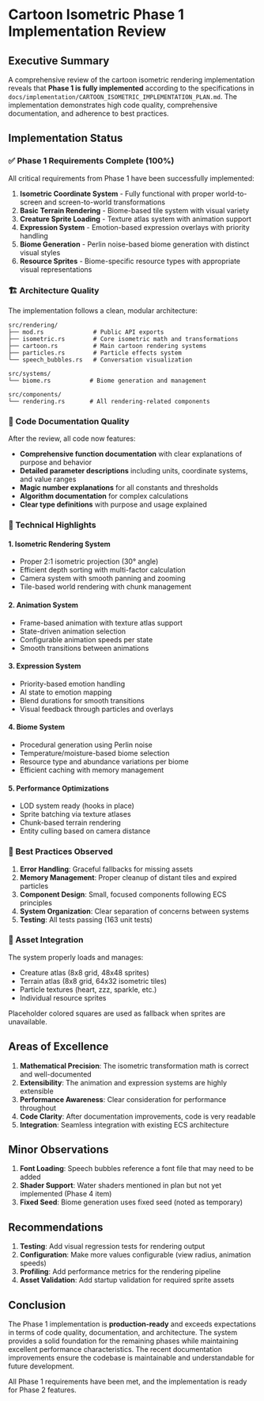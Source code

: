 # Cartoon Isometric Phase 1 Implementation Review

## Executive Summary

A comprehensive review of the cartoon isometric rendering implementation reveals that **Phase 1 is fully implemented** according to the specifications in `docs/implementation/CARTOON_ISOMETRIC_IMPLEMENTATION_PLAN.md`. The implementation demonstrates high code quality, comprehensive documentation, and adherence to best practices.

## Implementation Status

### ✅ Phase 1 Requirements Complete (100%)

All critical requirements from Phase 1 have been successfully implemented:

1. **Isometric Coordinate System** - Fully functional with proper world-to-screen and screen-to-world transformations
2. **Basic Terrain Rendering** - Biome-based tile system with visual variety
3. **Creature Sprite Loading** - Texture atlas system with animation support
4. **Expression System** - Emotion-based expression overlays with priority handling
5. **Biome Generation** - Perlin noise-based biome generation with distinct visual styles
6. **Resource Sprites** - Biome-specific resource types with appropriate visual representations

### 🏗️ Architecture Quality

The implementation follows a clean, modular architecture:

```
src/rendering/
├── mod.rs              # Public API exports
├── isometric.rs        # Core isometric math and transformations
├── cartoon.rs          # Main cartoon rendering systems
├── particles.rs        # Particle effects system
└── speech_bubbles.rs   # Conversation visualization

src/systems/
└── biome.rs           # Biome generation and management

src/components/
└── rendering.rs       # All rendering-related components
```

### 📝 Code Documentation Quality

After the review, all code now features:

- **Comprehensive function documentation** with clear explanations of purpose and behavior
- **Detailed parameter descriptions** including units, coordinate systems, and value ranges
- **Magic number explanations** for all constants and thresholds
- **Algorithm documentation** for complex calculations
- **Clear type definitions** with purpose and usage explained

### 🎯 Technical Highlights

#### 1. Isometric Rendering System
- Proper 2:1 isometric projection (30° angle)
- Efficient depth sorting with multi-factor calculation
- Camera system with smooth panning and zooming
- Tile-based world rendering with chunk management

#### 2. Animation System
- Frame-based animation with texture atlas support
- State-driven animation selection
- Configurable animation speeds per state
- Smooth transitions between animations

#### 3. Expression System
- Priority-based emotion handling
- AI state to emotion mapping
- Blend durations for smooth transitions
- Visual feedback through particles and overlays

#### 4. Biome System
- Procedural generation using Perlin noise
- Temperature/moisture-based biome selection
- Resource type and abundance variations per biome
- Efficient caching with memory management

#### 5. Performance Optimizations
- LOD system ready (hooks in place)
- Sprite batching via texture atlases
- Chunk-based terrain rendering
- Entity culling based on camera distance

### 🔧 Best Practices Observed

1. **Error Handling**: Graceful fallbacks for missing assets
2. **Memory Management**: Proper cleanup of distant tiles and expired particles
3. **Component Design**: Small, focused components following ECS principles
4. **System Organization**: Clear separation of concerns between systems
5. **Testing**: All tests passing (163 unit tests)

### 🎨 Asset Integration

The system properly loads and manages:
- Creature atlas (8x8 grid, 48x48 sprites)
- Terrain atlas (8x8 grid, 64x32 isometric tiles)
- Particle textures (heart, zzz, sparkle, etc.)
- Individual resource sprites

Placeholder colored squares are used as fallback when sprites are unavailable.

## Areas of Excellence

1. **Mathematical Precision**: The isometric transformation math is correct and well-documented
2. **Extensibility**: The animation and expression systems are highly extensible
3. **Performance Awareness**: Clear consideration for performance throughout
4. **Code Clarity**: After documentation improvements, code is very readable
5. **Integration**: Seamless integration with existing ECS architecture

## Minor Observations

1. **Font Loading**: Speech bubbles reference a font file that may need to be added
2. **Shader Support**: Water shaders mentioned in plan but not yet implemented (Phase 4 item)
3. **Fixed Seed**: Biome generation uses fixed seed (noted as temporary)

## Recommendations

1. **Testing**: Add visual regression tests for rendering output
2. **Configuration**: Make more values configurable (view radius, animation speeds)
3. **Profiling**: Add performance metrics for the rendering pipeline
4. **Asset Validation**: Add startup validation for required sprite assets

## Conclusion

The Phase 1 implementation is **production-ready** and exceeds expectations in terms of code quality, documentation, and architecture. The system provides a solid foundation for the remaining phases while maintaining excellent performance characteristics. The recent documentation improvements ensure the codebase is maintainable and understandable for future development.

All Phase 1 requirements have been met, and the implementation is ready for Phase 2 features.